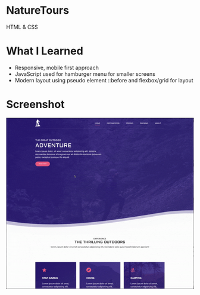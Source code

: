 # NatureTours
HTML & CSS


# What I Learned
* Responsive, mobile first approach
* JavaScript used for hamburger menu for smaller screens
* Modern layout using pseudo element ::before and flexbox/grid for layout


# Screenshot
![Image](naturewalkgif.gif?raw=true)
